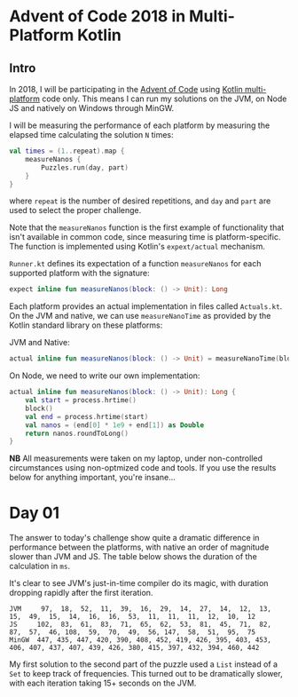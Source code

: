 # Advent of Code 2018 in Multi-Platform Kotlin

## Intro
In 2018, I will be participating in the [Advent of Code](https://adventofcode.com) using [Kotlin multi-platform](https://kotlinlang.org/docs/reference/multiplatform.html) code only. This means I can run my solutions on the JVM, on Node JS and natively on Windows through MinGW.

I will be measuring the performance of each platform by measuring the elapsed time calculating the solution `N` times:
```kotlin
val times = (1..repeat).map {
    measureNanos {
        Puzzles.run(day, part)
    }
}
```
where `repeat` is the number of desired repetitions, and `day` and `part` are used to select the proper challenge.

Note that the `measureNanos` function is the first example of functionality that isn't available in common code, since measuring time is platform-specific. The function is implemented using Kotlin's `expext/actual` mechanism.

`Runner.kt` defines its expectation of a function `measureNanos` for each supported platform with the signature:
```kotlin
expect inline fun measureNanos(block: () -> Unit): Long
```

Each platform provides an actual implementation in files called `Actuals.kt`. On the JVM and native, we can use `measureNanoTime` as provided by the Kotlin standard library on these platforms:

JVM and Native:
```kotlin
actual inline fun measureNanos(block: () -> Unit) = measureNanoTime(block)
```

On Node, we need to write our own implementation:
```kotlin
actual inline fun measureNanos(block: () -> Unit): Long {
    val start = process.hrtime()
    block()
    val end = process.hrtime(start)
    val nanos = (end[0] * 1e9 + end[1]) as Double
    return nanos.roundToLong()
}
```
**NB** All measurements were taken on my laptop, under non-controlled circumstances using non-optmized code and tools. If you use the results below for anything important, you're insane...

# Day 01
The answer to today's challenge show quite a dramatic difference in performance between the platforms, with native an order of magnitude slower than JVM and JS. The table below shows the duration of the calculation in `ms`.

It's clear to see JVM's just-in-time compiler do its magic, with duration dropping rapidly after the first iteration.
 

```
JVM     97,  18,  52,  11,  39,  16,  29,  14,  27,  14,  12,  13,  15,  49,  15,  14,  16,  16,  53,  11,  11,  11,  12,  10,  12
JS     102,  83,  61,  83,  71,  65,  62,  53,  81,  45,  71,  82,  87,  57,  46, 108,  59,  70,  49,  56, 147,  58,  51,  95,  75 
MinGW  447, 435, 447, 420, 390, 408, 452, 419, 426, 395, 403, 453, 406, 407, 437, 407, 439, 426, 380, 415, 397, 432, 394, 460, 442 
```

My first solution to the second part of the puzzle used a `List` instead of a `Set` to keep track of frequencies. This turned out to be dramatically slower, with each iteration taking 15+ seconds on the JVM.